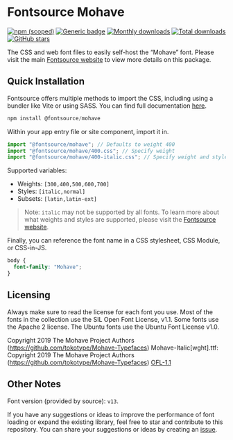 # Fontsource Mohave

[![npm (scoped)](https://img.shields.io/npm/v/@fontsource/mohave?color=brightgreen)](https://www.npmjs.com/package/@fontsource/mohave) [![Generic badge](https://img.shields.io/badge/fontsource-passing-brightgreen)](https://github.com/fontsource/fontsource) [![Monthly downloads](https://badgen.net/npm/dm/@fontsource/mohave)](https://github.com/fontsource/fontsource) [![Total downloads](https://badgen.net/npm/dt/@fontsource/mohave)](https://github.com/fontsource/fontsource) [![GitHub stars](https://img.shields.io/github/stars/fontsource/fontsource.svg?style=social&label=Star)](https://github.com/fontsource/fontsource/stargazers)

The CSS and web font files to easily self-host the “Mohave” font. Please visit the main [Fontsource website](https://fontsource.org/fonts/mohave) to view more details on this package.

## Quick Installation

Fontsource offers multiple methods to import the CSS, including using a bundler like Vite or using SASS. You can find full documentation [here](https://fontsource.org/docs/getting-started/introduction).

```javascript
npm install @fontsource/mohave
```

Within your app entry file or site component, import it in.

```javascript
import "@fontsource/mohave"; // Defaults to weight 400
import "@fontsource/mohave/400.css"; // Specify weight
import "@fontsource/mohave/400-italic.css"; // Specify weight and style
```

Supported variables:
- Weights: `[300,400,500,600,700]`
- Styles: `[italic,normal]`
- Subsets: `[latin,latin-ext]`

> Note: `italic` may not be supported by all fonts. To learn more about what weights and styles are supported, please visit the [Fontsource website](https://fontsource.org/fonts/mohave).

Finally, you can reference the font name in a CSS stylesheet, CSS Module, or CSS-in-JS.

```css
body {
  font-family: "Mohave";
}
```

## Licensing
Always make sure to read the license for each font you use. Most of the fonts in the collection use the SIL Open Font License, v1.1. Some fonts use the Apache 2 license. The Ubuntu fonts use the Ubuntu Font License v1.0.

Copyright 2019 The Mohave Project Authors (https://github.com/tokotype/Mohave-Typefaces) Mohave-Italic[wght].ttf: Copyright 2019 The Mohave Project Authors (https://github.com/tokotype/Mohave-Typefaces)
[OFL-1.1](https://openfontlicense.org)

## Other Notes
Font version (provided by source): `v13`.

If you have any suggestions or ideas to improve the performance of font loading or expand the existing library, feel free to star and contribute to this repository. You can share your suggestions or ideas by creating an [issue](https://github.com/fontsource/fontsource/issues).